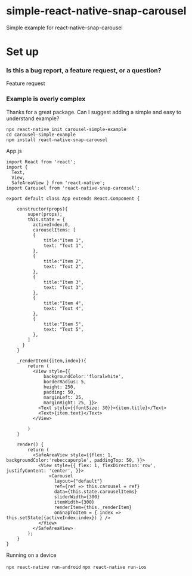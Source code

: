# simple-react-native-snap-carousel
Simple example for react-native-snap-carousel

# Set up

### Is this a bug report, a feature request, or a question?

Feature request


### Example is overly complex

Thanks for a great package.
Can I suggest adding a simple and easy to understand example?

```
npx react-native init carousel-simple-example
cd carousel-simple-example
npm install react-native-snap-carousel
```

App.js

```
import React from 'react';
import {
  Text, 
  View,
  SafeAreaView } from 'react-native';
import Carousel from 'react-native-snap-carousel';

export default class App extends React.Component {
 
    constructor(props){
        super(props);
        this.state = {
          activeIndex:0,
          carouselItems: [
          {
              title:"Item 1",
              text: "Text 1",
          },
          {
              title:"Item 2",
              text: "Text 2",
          },
          {
              title:"Item 3",
              text: "Text 3",
          },
          {
              title:"Item 4",
              text: "Text 4",
          },
          {
              title:"Item 5",
              text: "Text 5",
          },
        ]
      }
    }

    _renderItem({item,index}){
        return (
          <View style={{
              backgroundColor:'floralwhite',
              borderRadius: 5,
              height: 250,
              padding: 50,
              marginLeft: 25,
              marginRight: 25, }}>
            <Text style={{fontSize: 30}}>{item.title}</Text>
            <Text>{item.text}</Text>
          </View>

        )
    }

    render() {
        return (
          <SafeAreaView style={{flex: 1, backgroundColor:'rebeccapurple', paddingTop: 50, }}>
            <View style={{ flex: 1, flexDirection:'row', justifyContent: 'center', }}>
                <Carousel
                  layout={"default"}
                  ref={ref => this.carousel = ref}
                  data={this.state.carouselItems}
                  sliderWidth={300}
                  itemWidth={300}
                  renderItem={this._renderItem}
                  onSnapToItem = { index => this.setState({activeIndex:index}) } />
            </View>
          </SafeAreaView>
        );
    }
}
```

Running on a device

`npx react-native run-android`
`npx react-native run-ios`

